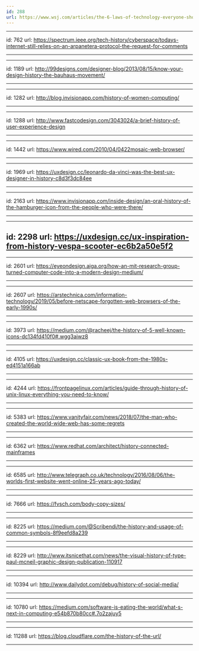```yaml
---
id: 288
url: https://www.wsj.com/articles/the-6-laws-of-technology-everyone-should-know-1511701201
---
```


---
id: 762
url: https://spectrum.ieee.org/tech-history/cyberspace/todays-internet-still-relies-on-an-arpanetera-protocol-the-request-for-comments

---


---
id: 1189
url: http://99designs.com/designer-blog/2013/08/15/know-your-design-history-the-bauhaus-movement/

---


---
id: 1282
url: http://blog.invisionapp.com/history-of-women-computing/

---

---
id: 1288
url: http://www.fastcodesign.com/3043024/a-brief-history-of-user-experience-design

---


---
id: 1442
url: https://www.wired.com/2010/04/0422mosaic-web-browser/

---

---
id: 1969
url: https://uxdesign.cc/leonardo-da-vinci-was-the-best-ux-designer-in-history-c8d3f3dc84ee

---


---
id: 2163
url: https://www.invisionapp.com/inside-design/an-oral-history-of-the-hamburger-icon-from-the-people-who-were-there/

---

---
id: 2298
url: https://uxdesign.cc/ux-inspiration-from-history-vespa-scooter-ec6b2a50e5f2
---

---
id: 2601
url: https://eyeondesign.aiga.org/how-an-mit-research-group-turned-computer-code-into-a-modern-design-medium/

---

---
id: 2607
url: https://arstechnica.com/information-technology/2019/05/before-netscape-forgotten-web-browsers-of-the-early-1990s/

---

---
id: 3973
url: https://medium.com/@racheej/the-history-of-5-well-known-icons-dc134fd410f0#.wgg3aiwz8

---


---
id: 4105
url: https://uxdesign.cc/classic-ux-book-from-the-1980s-ed4151a166ab

---


---
id: 4244
url: https://frontpagelinux.com/articles/guide-through-history-of-unix-linux-everything-you-need-to-know/

---

---
id: 5383
url: https://www.vanityfair.com/news/2018/07/the-man-who-created-the-world-wide-web-has-some-regrets

---


---
id: 6362
url: https://www.redhat.com/architect/history-connected-mainframes

---
---
id: 6585
url: http://www.telegraph.co.uk/technology/2016/08/06/the-worlds-first-website-went-online-25-years-ago-today/

---

---
id: 7666
url: https://fvsch.com/body-copy-sizes/

---


---
id: 8225
url: https://medium.com/@Scribendi/the-history-and-usage-of-common-symbols-8f9eefd8a239

---


---
id: 8229
url: http://www.itsnicethat.com/news/the-visual-history-of-type-paul-mcneil-graphic-design-publication-110917

---

---
id: 10394
url: http://www.dailydot.com/debug/history-of-social-media/

---

---
id: 10780
url: https://medium.com/software-is-eating-the-world/what-s-next-in-computing-e54b870b80cc#.7o2zajuy5

---

---
id: 11288
url: https://blog.cloudflare.com/the-history-of-the-url/

---

